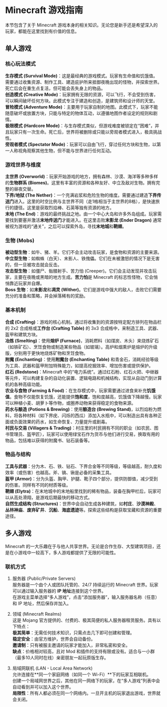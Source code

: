 # Minecraft 游戏指南

本节包含了关于 Minecraft 游戏本身的相关知识。无论您是新手还是希望深入的玩家，都能在这里找到有价值的信息。

## 单人游戏

### 核心玩法模式

**生存模式 (Survival Mode)**：这是最经典的游戏模式。玩家有生命值和饥饿值。需要通过收集资源、制作工具、建造庇护所来抵御夜晚出现的怪物，并探索世界。死亡后会在重生点复活，但可能会丢失身上的物品。  
**创造模式 (Creative Mode)**：玩家拥有无限的资源，可以飞行，不会受到伤害，可以瞬间破坏任何方块。此模式专注于建造和创造，是建筑师和设计师的天堂。  
**冒险模式 (Adventure Mode)**：主要用于玩家自制的地图。此模式下，玩家不能随意破坏或放置方块，只能与特定的物体互动，以遵循地图作者设定的规则和剧情。  
**极限模式 (Hardcore Mode)**：与生存模式类似，但游戏难度被锁定在“困难”，并且玩家只有一次生命。死亡后，世界将被删除或只能以旁观者模式进入，极具挑战性。  
**旁观者模式 (Spectator Mode)**：玩家可以自由飞行，穿过任何方块和生物，以第一人称视角观察其他生物，但不能与世界进行任何互动。

### 游戏世界与维度

**主世界 (Overworld)**：玩家开始游戏的地方，拥有森林、沙漠、海洋等多种多样的**生物群系 (Biomes)**。这里有丰富的资源和各种友好、中立及敌对生物。拥有完整的昼夜交替。  
**下界/地狱 (The Nether)**：一个充满岩浆和危险生物的维度。需要通过建造**下界传送门**进入。这里的时空比例与主世界不同（走1格相当于主世界的8格），是快速旅行的捷径。这里是获取烈焰棒、石英等独有资源的地方。  
**末地 (The End)**：游戏的最终挑战之地。由一个中心大岛和许多外岛组成。玩家需要找到要塞并激活**末地传送门**才能进入。在这里击败**末影龙 (Ender Dragon)** 通常被视为游戏的“通关”，之后可以探索外岛，寻找**末地城**和**鞘翅**。

### 生物 (Mobs)

**被动型生物**：如牛、猪、羊。它们不会主动攻击玩家，是食物和资源的主要来源。  
**中立型生物**：如蜘蛛（白天）、末影人、铁傀儡。它们在未被激怒的情况下是无害的，但一旦被攻击就会反击。  
**攻击型生物**：如僵尸、骷髅射手、苦力怕 (Creeper)。它们会主动发现并攻击玩家，主要在夜晚或黑暗的地方生成。**苦力怕**是 Minecraft 的标志性怪物，它会悄悄靠近玩家并自爆。  
**Boss 生物**：如**末影龙**和**凋灵 (Wither)**。它们是游戏中强大的敌人，击败它们需要充分的准备和策略，并会掉落稀有的奖励。

### 基本机制

**合成 (Crafting)**：游戏的核心机制。通过将收集到的资源按特定配方排列在物品栏的 2x2 合成格或**工作台 (Crafting Table)** 的 3x3 合成格中，来制造工具、武器、盔甲和建筑方块。  
**冶炼 (Smelting)**：使用**熔炉 (Furnace)**，消耗燃料（如煤炭、木头）来烧炼矿石（如铁矿石）、烹饪食物或制造某些物品（如玻璃）。高炉和烟熏炉是熔炉的升级版，分别用于更快地烧炼矿物和烹饪食物。  
**附魔 (Enchanting)**：使用**附魔台 (Enchanting Table)** 和青金石，消耗经验等级为工具、武器和盔甲附加特殊能力，如提高挖掘效率、增加伤害或提供保护。  
**红石 (Redstone)**：Minecraft 中的“电力系统”。通过红石粉、红石火把、中继器等元件，可以构建复杂的自动化装置、逻辑电路和机械结构，实现从自动门到计算机的各种高级功能。  
**农业与食物 (Farming & Food)**：在生存模式中，玩家需要通过进食来补充**饥饿值**。食物不仅能恢复饥饿，还能提供**饱和度**，饱和度越高，饥饿值下降越慢。玩家可以种植小麦、胡萝卜等作物，或圈养动物来获得稳定的食物来源。  
**药水与酿造 (Potions & Brewing)**：使用**酿造台 (Brewing Stand)**，以烈焰粉为燃料，将各种材料（如下界疣、闪烁的西瓜）添加入水瓶中，可以制造出具有各种正面或负面效果的药水，如生命恢复、力量提升或剧毒。  
**村民与交易 (Villagers & Trading)**：村庄里的村民拥有不同的职业（如农民、图书管理员、盔甲匠），玩家可以使用绿宝石作为货币与他们进行交易，换取有用的物品，包括难以获得的附魔书、钻石装备等。

### 物品与结构

**工具与武器**：分为木、石、铁、钻石、下界合金等不同等级，等级越高，耐久度和效率（或伤害）也越高。斧、镐、锹是必备的采集工具。  
**盔甲 (Armor)**：分为头盔、胸甲、护腿、靴子四个部分，提供防御值，减少受到的伤害。同样有不同的材质等级。  
**鞘翅 (Elytra)**：在末地城中的末地船里找到的稀有物品，装备在胸甲栏后，玩家可以从高处滑翔，是游戏后期最快的移动方式。  
**自然生成结构 (Structures)**：世界中会自动生成各种建筑，如**村庄**、**沙漠神殿**、**丛林神庙**、**废弃矿井**、**沉船**、**海底遗迹**等。探索这些结构是获取宝藏和资源的重要途径。

## 多人游戏

Minecraft 的一大乐趣在于与他人共享世界。无论是合作生存、大型建筑项目，还是在小游戏中一较高下，多人游戏都提供了无限的可能性。

### 联机方式

1. 服务器 (Public/Private Servers)  
服务器是一个由个人或团队托管的、24/7 持续运行的 Minecraft 世界。玩家可以通过输入服务器的 **IP 地址**连接到这个世界。  
在游戏主菜单选择“多人游戏”，点击“添加服务器”，输入服务器名称（任意）和 IP 地址，然后保存并加入。

2. 领域 (Minecraft Realms)  
这是 Mojang 官方提供的、付费的、极其简便的私人服务器租赁服务。具有以下特点：  
**极其简单**：无需任何技术知识，只需点击几下即可创建和管理。  
**稳定安全**：由官方维护，世界会自动备份。  
**邀请制**：只有被服主邀请的玩家才能加入，非常私密和安全。  
**缺点**：价格相对较高，且对 Mod 和插件的支持有限或没有。适合与一小群（最多10人同时在线）亲密朋友一起玩原版生存。

3. 局域网联机 (LAN - Local Area Network)  
允许连接在**同一个家庭网络（如同一个 Wi-Fi）**下的玩家互相联机。  
创建一个局域网世界之后，其他在同一网络下的玩家，在“多人游戏”列表中会自动看到并可以加入这个世界。  
**局限性**：所有人都必须在同一个网络内。一旦开主机的玩家退出游戏，世界就会关闭。
